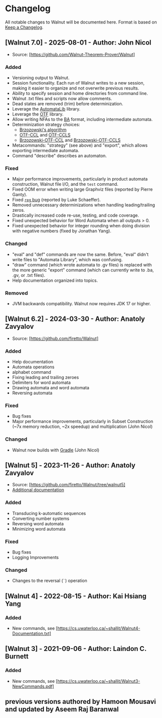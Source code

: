 # Changelog

All notable changes to Walnut will be documented here. Format is based on [Keep a Changelog](https://keepachangelog.com/en/1.1.0/).

## [Walnut 7.0] - 2025-08-01 - Author: John Nicol

- Source: [https://github.com/Walnut-Theorem-Prover/Walnut]

### Added

- Versioning output to Walnut.
- Session functionality. Each run of Walnut writes to a new session, making it easier to organize and not overwrite previous results.
- Ability to specify session and home directories from command line.
- Walnut .txt files and scripts now allow comments.
- Dead states are removed (trim) before determinization.
- Leverage the [AutomataLib](https://github.com/LearnLib/automatalib) library.
- Leverage the [OTF](https://github.com/jn1z/OTF) library.
- Allow writing NFAs to the [BA](https://languageinclusion.org/doku.php?id=tools) format, including intermediate automata.
- Determinization strategy choices:
  * [Brzozowski's algorithm](https://en.wikipedia.org/wiki/DFA_minimization#Brzozowski's_algorithm)
  * [OTF-CCL](https://github.com/jn1z/OTF) and [OTF-CCLS](https://github.com/jn1z/OTF)
  * [Brzozowski-OTF-CCL](https://github.com/jn1z/OTF) and [Brzozowski-OTF-CCLS](https://github.com/jn1z/OTF)
- Metacommands: "strategy" (see above) and "export", which allows exporting intermediate automata.
- Command "describe" describes an automaton.

### Fixed

- Major performance improvements, particularly in product automata construction, Walnut file I/O, and the `test` command.
- Fixed OOM error when writing large Graphviz files (reported by Pierre Ganty).
- Fixed [`reg` bug](https://github.com/Walnut-Theorem-Prover/Walnut/issues/37) (reported by Luke Schaeffer).
- Removed unnecessary determinizations when handling leading/trailing zeros.
- Drastically increased code re-use, testing, and code coverage.
- Fixed unexpected behavior for Word Automata when all outputs > 0.
- Fixed unexpected behavior for integer rounding when doing division with negative numbers (fixed by Jonathan Yang).
        
### Changed

- "eval" and "def" commands are now the same. Before, "eval" didn't write files to "Automata Library", which was confusing.
- "draw" command (which wrote automata to .gv files) is replaced with the more generic "export" command (which can currently write to .ba, .gv, or .txt files).
- Help documentation organized into topics.

### Removed

- JVM backwards compatibility. Walnut now requires JDK 17 or higher.

## [Walnut 6.2] - 2024-03-30 - Author: Anatoly Zavyalov

- Source: [https://github.com/firetto/Walnut]

### Added

- Help documentation
- Automata operations
- alphabet command
- Fixing leading and trailing zeroes
- Delimiters for word automata
- Drawing automata and word automata
- Reversing automata

### Fixed

- Bug fixes
- Major performance improvements, particularly in Subset Construction (~7x memory reduction, ~2x speedup) and multiplication (John Nicol)

### Changed

- Walnut now builds with [Gradle](https://gradle.org/) (John Nicol)

## [Walnut 5] - 2023-11-26 - Author: Anatoly Zavyalov

- Source: [https://github.com/firetto/Walnut/tree/walnut5]
- [Additional documentation](https://cs.uwaterloo.ca/~shallit/walnut-5-doc.txt)

### Added

- Transducing k-automatic sequences
- Converting number systems
- Reversing word automata
- Minimizing word automata

### Fixed

- Bug fixes
- Logging Improvements

### Changed

- Changes to the reversal (`` ` ``) operation

## [Walnut 4] - 2022-08-15 - Author: Kai Hsiang Yang

### Added

- New commands, see [https://cs.uwaterloo.ca/~shallit/Walnut4-Documentation.txt]

## [Walnut 3] - 2021-09-06 - Author: Laindon C. Burnett

### Added

- New commands, see [https://cs.uwaterloo.ca/~shallit/Walnut3-NewCommands.pdf]

## previous versions authored by Hamoon Mousavi and updated by Aseem Raj Baranwal
